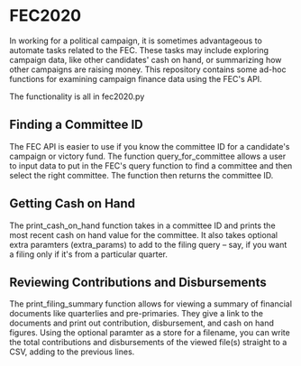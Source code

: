 # FEC2020

In working for a political campaign, it is sometimes advantageous to automate  tasks related to the FEC. These tasks may include exploring campaign data, like other candidates' cash on hand, or summarizing how other campaigns are raising money. This repository contains some ad-hoc functions for examining campaign finance data using the FEC's API.

The functionality is all in fec2020.py 

## Finding a Committee ID

The FEC API is easier to use if you know the committee ID for a candidate's campaign or victory fund. The function query_for_committee allows a user to input data to put in the FEC's query function to find a committee and then select the right committee. The function then returns the committee ID.

## Getting Cash on Hand

The print_cash_on_hand function takes in a committee ID and prints the most recent cash on hand value for the committee. It also takes optional extra paramters (extra_params) to add to the filing query – say, if you want a filing only if it's from a particular quarter.

## Reviewing Contributions and Disbursements

The print_filing_summary function allows for viewing a summary of financial documents like quarterlies and pre-primaries. They give a link to the documents and print out contribution, disbursement, and cash on hand figures. Using the optional paramter as a store for a filename, you can write the total contributions and disbursements of the viewed file(s) straight to a CSV, adding to the previous lines.